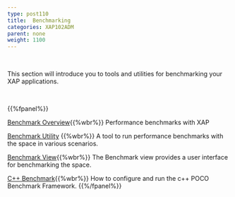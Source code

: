 ```yaml
---
type: post110
title:  Benchmarking
categories: XAP102ADM
parent: none
weight: 1100
---
```


<br>

This section will introduce you to tools and utilities for benchmarking your XAP applications.

<br>

{{%fpanel%}}

[Benchmark Overview](./benchmarking-intro.html){{%wbr%}}
Performance benchmarks with XAP

[Benchmark Utility](./benchmark-utility-cli.html) {{%wbr%}}
A tool to run performance benchmarks with the space in various scenarios.

[Benchmark View](./benchmark-browser.html){{%wbr%}}
The Benchmark view provides a user interface for benchmarking the space.

[C++ Benchmark](./benchmark-c++.html){{%wbr%}}
How to configure and run the c++ POCO Benchmark Framework.
{{%/fpanel%}}
